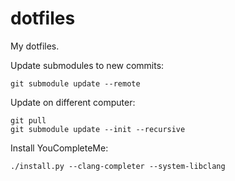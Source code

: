 # dotfiles
My dotfiles.

Update submodules to new commits:

```
git submodule update --remote
```

Update on different computer:

```
git pull
git submodule update --init --recursive
```

Install YouCompleteMe:

```
./install.py --clang-completer --system-libclang
```

